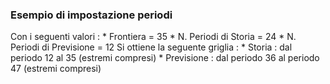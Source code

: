 ### Esempio di impostazione periodi
Con i seguenti valori : 
\* Frontiera = 35
\* N. Periodi di Storia = 24
\* N. Periodi di Previsione = 12
Si ottiene la seguente griglia : 
\* Storia :  dal periodo 12 al 35 (estremi compresi)
\* Previsione :  dal periodo 36 al periodo 47 (estremi compresi)
